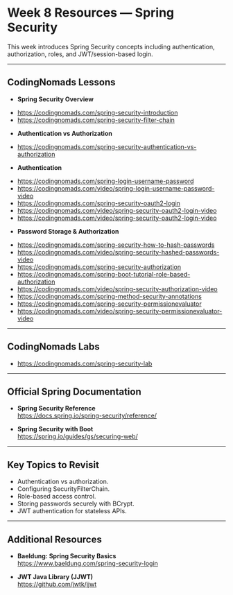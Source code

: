 # Week 8 Resources — Spring Security

This week introduces Spring Security concepts including authentication, authorization, roles, and JWT/session-based login.

---

## CodingNomads Lessons

- **Spring Security Overview**  
* https://codingnomads.com/spring-security-introduction
* https://codingnomads.com/spring-security-filter-chain

- **Authentication vs Authorization**  
* https://codingnomads.com/spring-security-authentication-vs-authorization

- **Authentication** 
* https://codingnomads.com/spring-login-username-password
* https://codingnomads.com/video/spring-login-username-password-video
* https://codingnomads.com/spring-security-oauth2-login
* https://codingnomads.com/video/spring-security-oauth2-login-video
* https://codingnomads.com/video/spring-security-oauth2-login-video

- **Password Storage & Authorization**
* https://codingnomads.com/spring-security-how-to-hash-passwords
* https://codingnomads.com/video/spring-security-hashed-passwords-video
* https://codingnomads.com/spring-security-authorization
* https://codingnomads.com/spring-boot-tutorial-role-based-authorization
* https://codingnomads.com/video/spring-security-authorization-video
* https://codingnomads.com/spring-method-security-annotations
* https://codingnomads.com/spring-security-permissionevaluator
* https://codingnomads.com/video/spring-security-permissionevaluator-video
 
---

## CodingNomads Labs

* https://codingnomads.com/spring-security-lab

---

## Official Spring Documentation

- **Spring Security Reference**  
  https://docs.spring.io/spring-security/reference/

- **Spring Security with Boot**  
  https://spring.io/guides/gs/securing-web/

---

## Key Topics to Revisit

- Authentication vs authorization.  
- Configuring SecurityFilterChain.  
- Role-based access control.  
- Storing passwords securely with BCrypt.  
- JWT authentication for stateless APIs.  

---

## Additional Resources

- **Baeldung: Spring Security Basics**  
  https://www.baeldung.com/spring-security-login

- **JWT Java Library (JJWT)**  
  https://github.com/jwtk/jjwt
